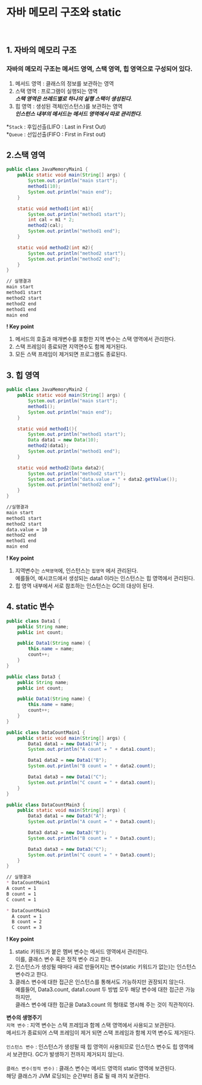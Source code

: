 # 자바 메모리 구조와 static
<br>

## 1. 자바의 메모리 구조
### 자바의 메모리 구조는 메서드 영역, 스택 영역, 힙 영역으로 구성되어 있다.
1. 메서드 영역 : 클래스의 정보를 보관하는 영역
2. 스택 영역 : 프로그램이 실행되는 영역<br>
***스택 영역은 쓰레드별로 하나의 실행 스택이 생성된다.***
3. 힙 영역 : 생성된 객체(인스턴스)를 보관하는 영역<br>
***인스턴스 내부의 메서드는 메서드 영역에서 따로 관리한다.***

*`Stack` : 후입선출(LIFO : Last in First Out)<br>
*`Queue` : 선입선출(FIFO : First in First out)<br>

## 2.스택 영역

```java
public class JavaMemoryMain1 {
    public static void main(String[] args) {
        System.out.println("main start");
        method1(10);
        System.out.println("main end");
    }

    static void method1(int m1){
        System.out.println("method1 start");
        int cal = m1 * 2;
        method2(cal);
        System.out.println("method1 end");
    }

    static void method2(int m2){
        System.out.println("method2 start");
        System.out.println("method2 end");
    }
}
```

```markdown
// 실행결과
main start
method1 start
method2 start
method2 end
method1 end
main end
```

**! Key point**<br>
1. 메서드의 호출과 매개변수를 포함한 지역 변수는 스택 영역에서 관리한다.
2. 스택 프레임이 종료되면 지역면수도 함께 제거된다.
3. 모든 스택 프레임이 제거되면 프로그램도 종료된다.

## 3. 힙 영역

```java
public class JavaMemoryMain2 {
    public static void main(String[] args) {
        System.out.println("main start");
        method1();
        System.out.println("main end");
    }

    static void method1(){
        System.out.println("method1 start");
        Data data1 = new Data(10);
        method2(data1);
        System.out.println("method1 end");
    }

    static void method2(Data data2){
        System.out.println("method2 start");
        System.out.println("data.value = " + data2.getValue());
        System.out.println("method2 end");
    }
}
```

```markdown
//실행결과
main start
method1 start
method2 start
data.value = 10
method2 end
method1 end
main end
```

**! Key point**<br>
1. 지역변수는 `스택영역`에, 인스턴스는 `힙영역` 에서 관리된다.<br>
예를들어, 예시코드에서 생성되는 data1 이라는 인스턴스는 힙 영역에서 관리된다.<br>
2. 힙 영역 내부에서 서로 참조하는 인스턴스는 GC의 대상이 된다.


## 4. static 변수

```java
public class Data1 {
    public String name;
    public int count;

    public Data1(String name) {
        this.name = name;
        count++;
    }
}

public class Data3 {
    public String name;
    public int count;

    public Data1(String name) {
        this.name = name;
        count++;
    }
}

public class DataCountMain1 {
    public static void main(String[] args) {
        Data1 data1 = new Data1("A");
        System.out.println("A count = " + data1.count);

        Data1 data2 = new Data1("B");
        System.out.println("B count = " + data2.count);

        Data1 data3 = new Data1("C");
        System.out.println("C count = " + data3.count);
    }
}

public class DataCountMain3 {
    public static void main(String[] args) {
        Data3 data1 = new Data3("A");
        System.out.println("A count = " + Data3.count);

        Data3 data2 = new Data3("B");
        System.out.println("B count = " + Data3.count);

        Data3 data3 = new Data3("C");
        System.out.println("C count = " + Data3.count);
    }
}
```

```markdown
// 실행결과
* DataCountMain1
A count = 1
B count = 1
C count = 1

* DataCountMain3
  A count = 1
  B count = 2
  C count = 3
```

**! Key point**<br>
1. static 키워드가 붙은 멤버 변수는 메서드 영역에서 관리한다.<br>이를, 클래스 변수 혹은 정적 변수 라고 한다. <br>
2. 인스턴스가 생성될 때마다 새로 만들어지는 변수(static 키워드가 없는)는 인스턴스 변수라고 한다.
3. 클래스 변수에 대한 접근은 인스턴스를 통해서도 가능하지만 권장되지 않는다.<br>
예를들어, Data3.count, data1.count 두 방법 모두 해당 변수에 대한 접근은 가능하지만, <br>
클래스 변수에 대한 접근을 Data3.count 의 형태로 명시해 주는 것이 직관적이다.

**변수의 생명주기**<br>
`지역 변수` : 지역 변수는 스택 프레임과 함께 스택 영역에서 사용되고 보관된다.<br>
메서드가 종료되어 스택 프레임이 제거 되면 스택 프레임과 함께 지역 변수도 제거된다.<br><br>
`인스턴스 변수` : 인스턴스가 생성될 때 힙 영역이 사용되므로 인스턴스 변수도 힙 영역에서 보관한다. GC가 발생하기 전까지 제거되지 않는다.
<br><br>
`클래스 변수(정적 변수)` : 클래스 변수는 메서드 영역의 static 영역에 보관된다.<br> 해당 클래스가 JVM 로딩되는 순간부터 종료 될 때 까지 보관한다.

